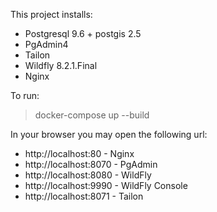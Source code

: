 This project installs:
 - Postgresql 9.6 + postgis 2.5
 - PgAdmin4
 - Tailon
 - Wildfly 8.2.1.Final
 - Nginx 

To run: 
>docker-compose up --build

In your browser you may open the following url:
 - http://localhost:80   - Nginx
 - http://localhost:8070 - PgAdmin
 - http://localhost:8080 - WildFly
 - http://localhost:9990 - WildFly Console
 - http://localhost:8071 - Tailon